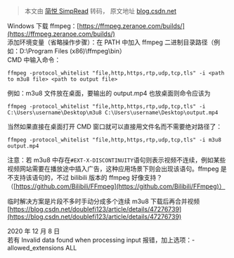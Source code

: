 > 本文由 [简悦 SimpRead](http://ksria.com/simpread/) 转码， 原文地址 [blog.csdn.net](https://blog.csdn.net/weixin_44256803/article/details/100152659)

Windows 下载 ffmpeg：[https://ffmpeg.zeranoe.com/builds/](https://ffmpeg.zeranoe.com/builds/)  
添加环境变量（省略操作步骤）：在 PATH 中加入 ffmpeg 二进制目录路径（例如：D:\Program Files (x86)\ffmpeg\bin）  
CMD 中输入命令：

```
ffmpeg -protocol_whitelist "file,http,https,rtp,udp,tcp,tls" -i <path to m3u8 file> <path to output file>

```

例如：m3u8 文件放在桌面，要输出的 output.mp4 也放桌面则命令应该为

```
ffmpeg -protocol_whitelist "file,http,https,rtp,udp,tcp,tls" -i C:\Users\username\Desktop\m3u8 C:\Users\username\Desktop\output.mp4

```

当然如果直接在桌面打开 CMD 窗口就可以直接用文件名而不需要绝对路径了：

```
ffmpeg -protocol_whitelist "file,http,https,rtp,udp,tcp,tls" -i m3u8 output.mp4

```

注意：若 m3u8 中存在`#EXT-X-DISCONTINUITY`语句则表示视频不连续，例如某些视频网站需要在播放途中插入广告，这种应用场景下则会出现该语句。ffmpeg 是不支持该语句的，不过 bilibili 版本的 ffmpeg 好像支持？（[https://github.com/Bilibili/FFmpeg](https://github.com/Bilibili/FFmpeg)）

临时解决方案是片段不多时手动分成多个连续 m3u8 下载后再合并视频  
[https://blog.csdn.net/doublefi123/article/details/47276739](https://blog.csdn.net/doublefi123/article/details/47276739)

2020 年 12 月 8 日  
若有 Invalid data found when processing input 报错，加上选项：-allowed_extensions ALL